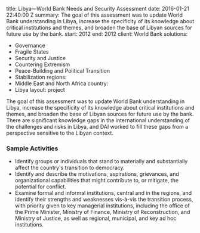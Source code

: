
title: Libya—World Bank Needs and Security Assessment
date: 2016-01-21 22:40:00 Z
summary: The goal of this assessment was to update World Bank understanding in Libya,
  increase the specificity of its knowledge about critical institutions and themes,
  and broaden the base of Libyan sources for future use by the bank.
start: 2012
end: 2012
client: World Bank
solutions:
- Governance
- Fragile States
- Security and Justice
- Countering Extremism
- Peace-Building and Political Transition
- Stabilization
regions:
- Middle East and North Africa
country:
- Libya
layout: project


The goal of this assessment was to update World Bank understanding in Libya, increase the specificity of its knowledge about critical institutions and themes, and broaden the base of Libyan sources for future use by the bank. There are significant knowledge gaps in the international understanding of the challenges and risks in Libya, and DAI worked to fill these gaps from a perspective sensitive to the Libyan context.

### Sample Activities

* Identify groups or individuals that stand to materially and substantially affect the country's transition to democracy.
* Identify and describe the motivations, aspirations, grievances, and organizational capabilities that might contribute to, or mitigate, the potential for conflict.
* Examine formal and informal institutions, central and in the regions, and identify their strengths and weaknesses vis-à-vis the transition process, with priority given to key managerial institutions, including the office of the Prime Minister, Ministry of Finance, Ministry of Reconstruction, and Ministry of Justice, as well as regional, municipal, and key ad hoc institutions.

